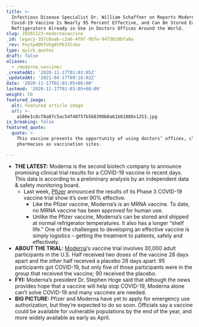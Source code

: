 ```yaml
---
title: >-
  Infectious Disease Specialist Dr. William Schaffner on Reports Moderna's
  Covid-19 Vaccine Is Nearly 95 Percent Effective, and Can Be Stored Easily in
  Refrigerators Already in Use in Doctors Offices Around the World.
slug: 20201123-modernavaccine
_id: legacy-357c0aab-c2a6-4f8f-95fe-9475619bfa8a
_rev: Pxytp4DhfU5gNtP633lnko
type: quick_quotes
draft: false
aliases:
  - /moderna_vaccine/
_createdAt: '2020-11-17T01:03:05Z'
_updatedAt: '2021-04-17T09:16:02Z'
date: '2020-11-17T01:03:05+00:00'
lastmod: '2020-11-17T01:03:05+00:00'
weight: 50
featured_image:
  alt: Featured article image
  url: >-
    a160e1c8cf8a07c5ac54f40757b568390b0a61b81880x1253.jpg
is_breaking: false
featured_quote:
  quote: >-
    This vaccine presents the opportunity of using doctors’ offices, clinics and
    pharmacies as vaccination sites.

---
```

* **THE LATEST:** Moderna is the second biotech company to announce promising clinical trial results for a COVID-19 vaccine in recent days. This data is according to a preliminary analysis by an independent data & safety monitoring board.
  * Last week, [Pfizer](https://smarthernews.com/hope-and-reality-covid19/) announced the results of its Phase 3 COVID-19 vaccine trial show it’s over 90% effective.
      * Like the Pfizer vaccine, Moderna’s is an MRNA vaccine. To date, no MRNA vaccine has been approved for human use.
    * Unlike the Pfizer vaccine, Moderna’s can be stored and shipped at normal refrigerator temperatures. It also has a longer “shelf life.” One of the challenges to developing an effective vaccine is simply logistics – getting the treatment to patients, safely and effectively.
* **ABOUT THE TRIAL:** [Moderna](https://investors.modernatx.com/news-releases/news-release-details/modernas-covid-19-vaccine-candidate-meets-its-primary-efficacy)‘s vaccine trial involves 30,000 adult participants in the U.S. Half received two doses of the vaccine 28 days apart and the other half received a placebo 28 days apart. 95 participants got COVID-19, but only five of those participants were in the group that received the vaccine; 90 received the placebo.
* **FYI:** Moderna’s president Dr. Stephen Hoge said that although the news provides hope that a vaccine will help stop COVID-19, Moderna alone can’t solve COVID-19 and many vaccines are needed.
* **BIG PICTURE:** Pfizer and Moderna have yet to apply for emergency use authorization, but they’re expected to do so soon. Officials say a vaccine could be available for vulnerable populations by the end of the year, and more widely available as early as April.